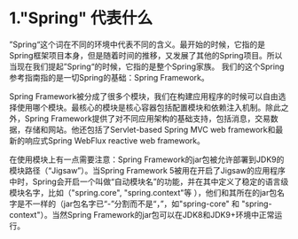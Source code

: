 # 1."Spring" 代表什么

”Spring“这个词在不同的环境中代表不同的含义。最开始的时候，它指的是Spring框架项目本身，但是随着时间的推移，又发展了其他的Spring项目。所以当现在我们提起”Spring“的时候，它指的是整个Spring家族。
我们的这个Spring参考指南指的是一切Spring的基础：Spring Framework。


Spring Framework被分成了很多个模块，我们在构建应用程序的时候可以自由选择使用哪个模块。最核心的模块是核心容器包括配置模块和依赖注入机制。除此之外，Spring Framework提供了对不同应用架构的基础支持，包括消息，交易数据，存储和网站。他还包括了Servlet-based Spring MVC web framework和最新的响应式Spring WebFlux reactive web framework。

在使用模块上有一点需要注意：Spring Framework的jar包被允许部署到JDK9的模块路径（“Jigsaw”）。当Spring Framework 5被用在开启了Jigsaw的应用程序中时，Spring会开启一个叫做“自动模块名”的功能，并在其中定义了稳定的语言级模块名字，比如（"spring.core", "spring.context"等 ），他们和其所在的jar包名字是不一样的（jar包名字已“-”分割而不是“，”，如"spring-core" 和 "spring-context"）。当然Spring Framework的jar包可以在JDK8和JDK9+环境中正常运行。

